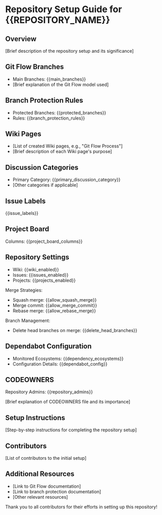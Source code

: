 # Repository Setup Guide for {{REPOSITORY_NAME}}

## Overview
[Brief description of the repository setup and its significance]

## Git Flow Branches
- Main Branches: {{main_branches}}
- [Brief explanation of the Git Flow model used]

## Branch Protection Rules
- Protected Branches: {{protected_branches}}
- Rules:
  {{branch_protection_rules}}

## Wiki Pages
- [List of created Wiki pages, e.g., "Git Flow Process"]
- [Brief description of each Wiki page's purpose]

## Discussion Categories
- Primary Category: {{primary_discussion_category}}
- [Other categories if applicable]

## Issue Labels
{{issue_labels}}

## Project Board
Columns:
{{project_board_columns}}

## Repository Settings
- Wiki: {{wiki_enabled}}
- Issues: {{issues_enabled}}
- Projects: {{projects_enabled}}

Merge Strategies:
- Squash merge: {{allow_squash_merge}}
- Merge commit: {{allow_merge_commit}}
- Rebase merge: {{allow_rebase_merge}}

Branch Management:
- Delete head branches on merge: {{delete_head_branches}}

## Dependabot Configuration
- Monitored Ecosystems: {{dependency_ecosystems}}
- Configuration Details:
  {{dependabot_config}}

## CODEOWNERS
Repository Admins:
{{repository_admins}}

[Brief explanation of CODEOWNERS file and its importance]

## Setup Instructions
[Step-by-step instructions for completing the repository setup]

## Contributors
[List of contributors to the initial setup]

## Additional Resources
- [Link to Git Flow documentation]
- [Link to branch protection documentation]
- [Other relevant resources]

Thank you to all contributors for their efforts in setting up this repository!
